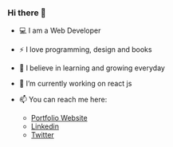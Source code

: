 ### Hi there 👋


- :computer: I am a Web Developer
- ⚡ I love programming, design and books
- 🌱 I believe in learning and growing everyday
- 🔭 I’m currently working on react js
- 📫 You can reach me here:

  - [Portfolio Website](https://harshpopat.in/)
  - [Linkedin](https://www.linkedin.com/in/harshpopat/)
  - [Twitter](https://twitter.com/harshpopat99)



